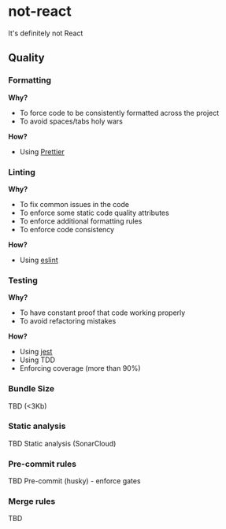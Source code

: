 # not-react

It's definitely not React

## Quality

### Formatting

**Why?**

- To force code to be consistently formatted across the project
- To avoid spaces/tabs holy wars

**How?**

- Using [Prettier](https://prettier.io/)

### Linting

**Why?**

- To fix common issues in the code
- To enforce some static code quality attributes
- To enforce additional formatting rules
- To enforce code consistency

**How?**

- Using [eslint](https://eslint.org/)

### Testing

**Why?**

- To have constant proof that code working properly
- To avoid refactoring mistakes

**How?**

- Using [jest](https://jestjs.io/)
- Using TDD
- Enforcing coverage (more than 90%)

### Bundle Size

TBD (<3Kb)

### Static analysis

TBD
Static analysis (SonarCloud)

### Pre-commit rules

TBD
Pre-commit (husky) - enforce gates

### Merge rules

TBD
